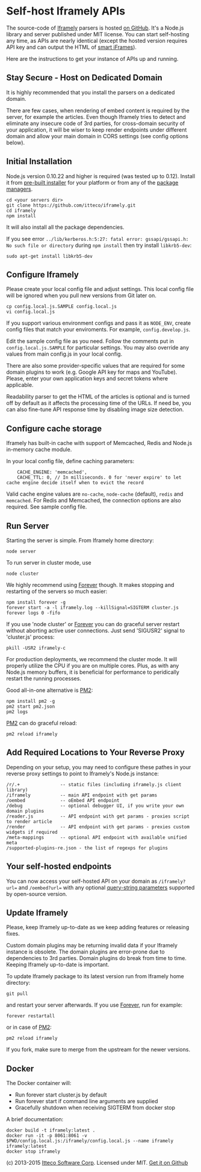 # Self-host Iframely APIs

The source-code of [Iframely](https://iframely.com) parsers is hosted [on GitHub](https://github.com/itteco/iframely). It's a Node.js library and server published under MIT license. You can start self-hosting any time, as APIs are nearly identical (except the hosted version requires API key and can output the HTML of [smart iFrames](https://iframely.com/docs/iframes)).

Here are the instructions to get your instance of APIs up and running.

## Stay Secure - Host on Dedicated Domain

It is highly recommended that you install the parsers on a dedicated domain. 

There are few cases, when rendering of embed content is required by the server, for example the articles. Even though Iframely tries to detect and eliminate any insecure code of 3rd parties, for cross-domain security of your application, it will be wiser to keep render endpoints under different domain and allow your main domain in CORS settings (see config options below).



## Initial Installation

Node.js version 0.10.22 and higher is required (was tested up to 0.12). Install it from [pre-built installer](http://nodejs.org/download/) for your platform or from any of the [package managers](https://github.com/joyent/node/wiki/Installing-Node.js-via-package-manager).

    cd <your servers dir>
    git clone https://github.com/itteco/iframely.git
    cd iframely
    npm install

It will also install all the package dependencies.

If you see error `../lib/kerberos.h:5:27: fatal error: gssapi/gssapi.h: No such file or directory` during `npm install` then try install `libkrb5-dev`:

    sudo apt-get install libkrb5-dev


## Configure Iframely

Please create your local config file and adjust settings. This local config file will be ignored when you pull new versions from Git later on.

    cp config.local.js.SAMPLE config.local.js
    vi config.local.js

If you support various environment configs and pass it as `NODE_ENV`, create config files that match your enviroments. For example, `config.develop.js`.

Edit the sample config file as you need. Follow the comments put in `config.local.js.SAMPLE` for particular settings. You may also override any values from main config.js in your local config.


There are also some provider-specific values that are required for some domain plugins to work (e.g. Google API key for maps and YouTube). Please, enter your own application keys and secret tokens where applicable.


Readability parser to get the HTML of the articles is optional and is turned off by default as it affects the processing time of the URLs. If need be, you can also fine-tune API response time by disabling image size detection.

## Configure cache storage

Iframely has built-in cache with support of Memcached, Redis and Node.js in-memory cache module. 

In your local config file, define caching parameters:

        CACHE_ENGINE: 'memcached',
        CACHE_TTL: 0, // In milliseconds. 0 for 'never expire' to let cache engine decide itself when to evict the record


Valid cache engine values are `no-cache`, `node-cache` (default), `redis` and `memcached`. For Redis and Memcached, the connection options are also required. See sample config file.


## Run Server

Starting the server is simple. From Iframely home directory:

    node server

To run server in cluster mode, use

    node cluster

We highly recommend using [Forever](https://github.com/nodejitsu/forever) though. It makes stopping and restarting of the servers so much easier:

    npm install forever -g
    forever start -a -l iframely.log --killSignal=SIGTERM cluster.js
    forever logs 0 -fifo
    
If you use 'node cluster' or [Forever](https://github.com/nodejitsu/forever) you can do graceful server restart without aborting active user connections. Just send 'SIGUSR2' signal to 'cluster.js' process:

    pkill -USR2 iframely-c

For production deployments, we recommend the cluster mode. It will properly utilize the CPU if you are on multiple cores. Plus, as with any Node.js memory buffers, it is beneficial for performance to peridically restart the running processes.
    
Good all-in-one alternative is [PM2](https://github.com/Unitech/pm2):

    npm install pm2 -g
    pm2 start pm2.json
    pm2 logs

[PM2](https://github.com/Unitech/pm2) can do graceful reload:

    pm2 reload iframely


## Add Required Locations to Your Reverse Proxy

Depending on your setup, you may need to configure these pathes in your reverse proxy settings to point to Iframely's Node.js instance:

    /r/.+               -- static files (including iframely.js client library)
    /iframely           -- main API endpoint with get params 
    /oembed             -- oEmbed API endpoint
    /debug              -- optional debugger UI, if you write your own domain plugins
    /reader.js          -- API endpoint with get params - proxies script to render article
    /render             -- API endpoint with get params - prexies custom widgets if required
    /meta-mappings      -- optional API endpoint with available unified meta
    /supported-plugins-re.json - the list of regexps for plugins

## Your self-hosted endpoints

You can now access your self-hosted API on your domain as `/iframely?url=` and `/oembed?url=` with any optional [query-string parameters](https://iframely.com/docs/parameters) supported by open-source version.


## Update Iframely

Please, keep Iframely up-to-date as we keep adding features or releasing fixes. 


Custom domain plugins may be returning invalid data if your Iframely instance is obsolete. The domain plugins are error-prone due to dependencies to 3rd parties. Domain plugins do break from time to time. Keeping Iframely up-to-date is important.


To update Iframely package to its latest version run from Iframely home directory:

    git pull
    
and restart your server afterwards. If you use [Forever](https://github.com/nodejitsu/forever), run for example:

    forever restartall
    
or in case of [PM2](https://github.com/Unitech/pm2):

    pm2 reload iframely

If you fork, make sure to merge from the upstream for the newer versions.


## Docker

The Docker container will:

 * Run forever start cluster.js by default
 * Run forever start <args> if command line arguments are supplied
 * Gracefully shutdown when receiving SIGTERM from docker stop

A brief documentation:

    docker build -t iframely:latest .
    docker run -it -p 8061:8061 -v $PWD/config.local.js:/iframely/config.local.js --name iframely iframely:latest
    docker stop iframely


(c) 2013-2015 [Itteco Software Corp](http://itteco.com). Licensed under MIT. [Get it on Github](https://github.com/itteco/iframely)